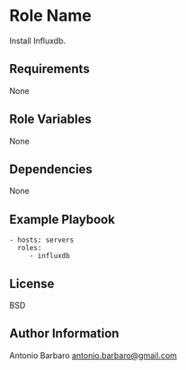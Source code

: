 Role Name
=========

Install Influxdb.

Requirements
------------

None

Role Variables
--------------

None

Dependencies
------------

None

Example Playbook
----------------

    - hosts: servers
      roles:
         - influxdb

License
-------

BSD

Author Information
------------------

Antonio Barbaro <antonio.barbaro@gmail.com>

